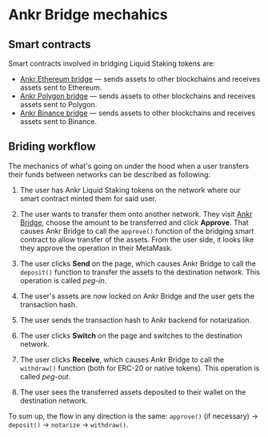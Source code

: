 # Ankr Bridge mechahics

## Smart contracts

Smart contracts involved in bridging Liquid Staking tokens are:
* [Ankr Ethereum bridge](https://etherscan.io/address/0xc437df90b37c1db6657339e31bfe54627f0e7181) — sends assets to other blockchains and receives assets sent to Ethereum.
* [Ankr Polygon bridge](https://polygonscan.com/address/0x31be0fa706e391a88c3a09cc13112bd55e0887f5) — sends assets to other blockchains and receives assets sent to Polygon.
* [Ankr Binance bridge](https://bscscan.com/address/0xc437df90b37c1db6657339e31bfe54627f0e7181) — sends assets to other blockchains and receives assets sent to Binance.

## Briding workflow

The mechanics of what's going on under the hood when a user transfers their funds between networks can be described as following:

1. The user has Ankr Liquid Staking tokens on the network where our smart contract minted them for said user.

2. The user wants to transfer them onto another network. They visit [Ankr Bridge](https://www.ankr.com/staking/bridge/), choose the amount to be transferred and click **Approve**. 
   That causes Ankr Bridge to call the `approve()` function of the bridging smart contract to allow transfer of the assets. From the user side, it looks like they approve the operation in their MetaMask.  

3. The user clicks **Send** on the page, which causes Ankr Bridge to call the `deposit()` function to transfer the assets to the destination network. 
   This operation is called *peg-in*.

4. The user's assets are now locked on Ankr Bridge and the user gets the transaction hash.

5. The user sends the transaction hash to Ankr backend for notarization.

6. The user clicks **Switch** on the page and switches to the destination network.

7. The user clicks **Receive**, which causes Ankr Bridge to call the `withdraw()` function (both for ERC-20 or native tokens).
   This operation is called *peg-out*.

8. The user sees the transferred assets deposited to their wallet on the destination network.

To sum up, the flow in any direction is the same: `approve()` (if necessary) -> `deposit()` -> `notarize` -> `withdraw()`.